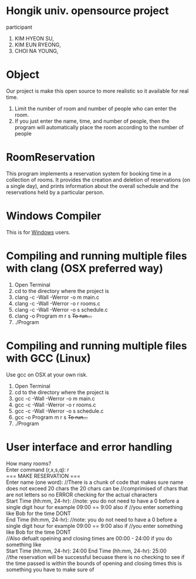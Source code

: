 # Hongik univ. opensource project
participant 
1. KIM HYEON SU,
2. KIM EUN RYEONG,
3. CHOI NA YOUNG,

# Object
Our project is make this open source to more realistic so it available for real time.
1. Limit the number of room and number of people who can enter the room.
2. If you just enter the name, time, and number of people, then the program will automatically place the room according to the number of people

# RoomReservation
This program implements a reservation system for booking time in a collection of rooms.  It provides the creation and deletion of reservations (on a single day), and prints information about the overall schedule and the reservations held by a particular person. 
# Windows Compiler
This is for [Windows](https://msdn.microsoft.com/en-us/library/bb384838.aspx) users.
# Compiling and running multiple files with clang (OSX preferred way)
1. Open Terminal 
2. cd to the directory where the project is
3. clang -c -Wall -Werror -o m main.c
4. clang -c -Wall -Werror -o r rooms.c
5. clang -c -Wall -Werror -o s schedule.c
6. clang -o Program m r s
~~To run...~~
7. ./Program
# Compiling and running multiple files with GCC (Linux)
Use gcc on OSX at your own risk.
1. Open Terminal 
2. cd to the directory where the project is
3. gcc -c -Wall -Werror -o m main.c
4. gcc -c -Wall -Werror -o r rooms.c
5. gcc -c -Wall -Werror -o s schedule.c
6. gcc -o Program m r s
~~To run...~~
7. ./Program
# User interface and error handling
How many rooms?
\
Enter command (r,x,s,q): r 
\
=== MAKE RESERVATION ===
\
Enter name (one word): //There is a chunk of code that makes sure name does not exceed 20 chars the 20 chars can be //comprimised of 
chars that are not letters so no ERROR checking for the actual characters
\
Start Time (hh:mm, 24-hr): //note: you do not need to have a 0 before a single digit hour for example 09:00 == 9:00 also if //you enter
something like Bob for the time DONT
\
End Time (hh:mm, 24-hr): //note: you do not need to have a 0 before a single digit hour for example 09:00 == 9:00 also if //you enter
something like Bob for the time DONT
\
//Also defualt opeining and closing times are 00:00 - 24:00 if you do something like 
\
Start Time (hh:mm, 24-hr): 24:00
End Time (hh:mm, 24-hr): 25:00 
\
//the reservation will be successful becuase there is no checking to see if the time passed is within the bounds of opening and closing
times this is something you have to make sure of









